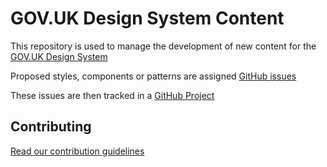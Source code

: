 # GOV.UK Design System Content

This repository is used to manage the development of new content for the [GOV.UK Design System](https://github.com/alphagov/govuk-design-system)

Proposed styles, components or patterns are assigned [GitHub issues](https://github.com/alphagov/govuk-design-system-backlog/issues)

These issues are then tracked in a [GitHub Project](https://github.com/alphagov/govuk-design-system-backlog-prototype/projects/3)


## Contributing

[Read our contribution guidelines](docs/CONTRIBUTING.md)
